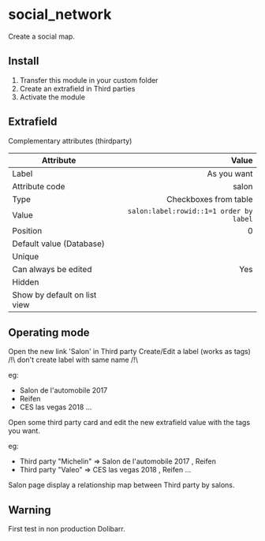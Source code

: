 # social_network
Create a social map.

## Install
1. Transfer this module in your custom folder
2. Create an extrafield in Third parties
3. Activate the module

## Extrafield
Complementary attributes (thirdparty)

| Attribute         | Value  |
| -------------     | -----: |
| Label    |As you want|
| Attribute code    |salon|
| Type | Checkboxes from table|
| Value | `salon:label:rowid::1=1 order by label` |
| Position | 0 |
| Default value (Database) ||
| Unique ||
| Can always be edited | Yes |
| Hidden ||
| Show by default on list view ||

## Operating mode
Open the new link 'Salon' in Third party
Create/Edit a label (works as tags) /!\ don't create label with same name /!\ 

eg: 
* Salon de l'automobile 2017
* Reifen
* CES las vegas 2018
...

Open some third party card and edit the new extrafield value with the tags you want.

eg: 
* Third party "Michelin" => Salon de l'automobile 2017 , Reifen
* Third party "Valeo" => CES las vegas 2018 , Reifen
...

Salon page display a relationship map between Third party by salons.


## Warning
First test in non production Dolibarr.
